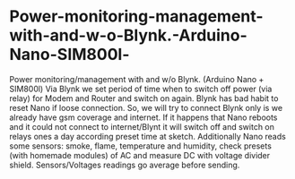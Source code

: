 # Power-monitoring-management-with-and-w-o-Blynk.-Arduino-Nano-SIM800l-
   Power monitoring/management with and w/o Blynk. (Arduino Nano + SIM800l)    Via Blynk we set period of time when to switch off power (via relay) for Modem and Router and switch on again.    Blynk has bad habit to reset Nano if loose connection.    So, we will try to connect Blynk only is we already have gsm coverage and internet.    If it happens that Nano reboots and it could not connect to internet/Blynt it will    switch off and switch on relays ones a day according preset time at sketch.    Additionally Nano reads some sensors: smoke, flame, temperature and humidity,    check presets (with homemade modules) of AC and measure DC with voltage divider shield.    Sensors/Voltages readings go average before sending.

